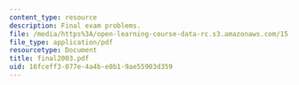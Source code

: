 ```yaml
---
content_type: resource
description: Final exam problems.
file: /media/https%3A/open-learning-course-data-rc.s3.amazonaws.com/15-024-applied-economics-for-managers-summer-2004/16fceff3077e4a4be0b19ae55903d359_final2003.pdf
file_type: application/pdf
resourcetype: Document
title: final2003.pdf
uid: 16fceff3-077e-4a4b-e0b1-9ae55903d359
---
```

